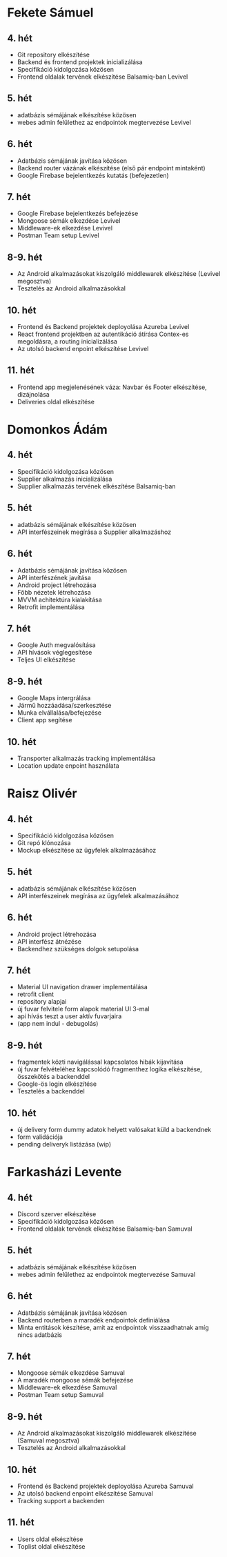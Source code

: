# Fekete Sámuel
## 4. hét
- Git repository elkészítése
- Backend és frontend projektek inicializálása
- Specifikáció kidolgozása közösen
- Frontend oldalak tervének elkészítése Balsamiq-ban Levivel

## 5. hét
- adatbázis sémájának elkészítése közösen
- webes admin felülethez az endpointok megtervezése Levivel

## 6. hét
- Adatbázis sémájának javítása közösen
- Backend router vázának elkészítése (első pár endpoint mintaként)
- Google Firebase bejelentkezés kutatás (befejezetlen)

## 7. hét
- Google Firebase bejelentkezés befejezése
- Mongoose sémák elkezdése Levivel
- Middleware-ek elkezdése Levivel
- Postman Team setup Levivel

## 8-9. hét
- Az Android alkalmazásokat kiszolgáló middlewarek elkészítése (Levivel megosztva)
- Tesztelés az Android alkalmazásokkal

## 10. hét
- Frontend és Backend projektek deployolása Azureba Levivel
- React frontend projektben az autentikáció átírása Contex-es megoldásra, a routing inicializálása
- Az utolsó backend enpoint elkészítése Levivel

## 11. hét
- Frontend app megjelenésének váza: Navbar és Footer elkészítése, dizájnolása
- Deliveries oldal elkészítése

# Domonkos Ádám
## 4. hét
- Specifikáció kidolgozása közösen
- Supplier alkalmazás inicializálása
- Supplier alkalmazás tervének elkészítése Balsamiq-ban

## 5. hét
- adatbázis sémájának elkészítése közösen
- API interfészeinek megírása a Supplier alkalmazáshoz

## 6. hét
- Adatbázis sémájának javítása közösen
- API interfészének javítása
- Android project létrehozása
- Főbb nézetek létrehozása
- MVVM achitektúra kialakítása
- Retrofit implementálása

## 7. hét
- Google Auth megvalósítása
- API hívások véglegesítése
- Teljes UI elkészítése

## 8-9. hét
- Google Maps intergrálása
- Jármű hozzáadása/szerkesztése
- Munka elvállalása/befejezése
- Client app segítése

## 10. hét
- Transporter alkalmazás tracking implementálása
- Location update enpoint használata

# Raisz Olivér
## 4. hét
- Specifikáció kidolgozása közösen
- Git repó klónozása
- Mockup elkészítése az ügyfelek alkalmazásához

## 5. hét
- adatbázis sémájának elkészítése közösen
- API interfészeinek megírása az ügyfelek alkalmazásához

## 6. hét
- Android project létrehozása
- API interfész átnézése
- Backendhez szükséges dolgok setupolása

## 7. hét
- Material UI navigation drawer implementálása
- retrofit client
- repository alapjai
- új fuvar felvitele form alapok material UI 3-mal
- api hívás teszt a user aktív fuvarjaira
- (app nem indul - debugolás)

## 8-9. hét
- fragmentek közti navigálással kapcsolatos hibák kijavítása
- új fuvar felvételéhez kapcsolódó fragmenthez logika elkészítése, összekötés a backenddel
- Google-ös login elkészítése
- Tesztelés a backenddel

## 10. hét
- új delivery form dummy adatok helyett valósakat küld a backendnek
- form validációja
- pending deliveryk listázása (wip)

# Farkasházi Levente
## 4. hét
- Discord szerver elkészítése
- Specifikáció kidolgozása közösen
- Frontend oldalak tervének elkészítése Balsamiq-ban Samuval

## 5. hét
- adatbázis sémájának elkészítése közösen
- webes admin felülethez az endpointok megtervezése Samuval

## 6. hét
- Adatbázis sémájának javítása közösen
- Backend routerben a maradék endpointok definiálása
- Minta entitások készítése, amit az endpointok visszaadhatnak amíg nincs adatbázis

## 7. hét
- Mongoose sémák elkezdése Samuval
- A maradék mongoose sémák befejezése
- Middleware-ek elkezdése Samuval
- Postman Team setup Samuval

## 8-9. hét
- Az Android alkalmazásokat kiszolgáló middlewarek elkészítése (Samuval megosztva)
- Tesztelés az Android alkalmazásokkal

## 10. hét
- Frontend és Backend projektek deployolása Azureba Samuval
- Az utolsó backend enpoint elkészítése Samuval
- Tracking support a backenden

## 11. hét
- Users oldal elkészítése
- Toplist oldal elkészítése

